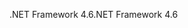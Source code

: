 <span data-ttu-id="9b75e-101">.NET Framework 4.6</span><span class="sxs-lookup"><span data-stu-id="9b75e-101">.NET Framework 4.6</span></span>